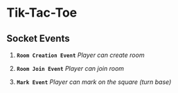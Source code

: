 # Tik-Tac-Toe

## Socket Events

1. **`Room Creation Event`**
   _Player can create room_

2. **`Room Join Event`**
   _Player can join room_

3. **`Mark Event`**
   _Player can mark on the square (turn base)_
